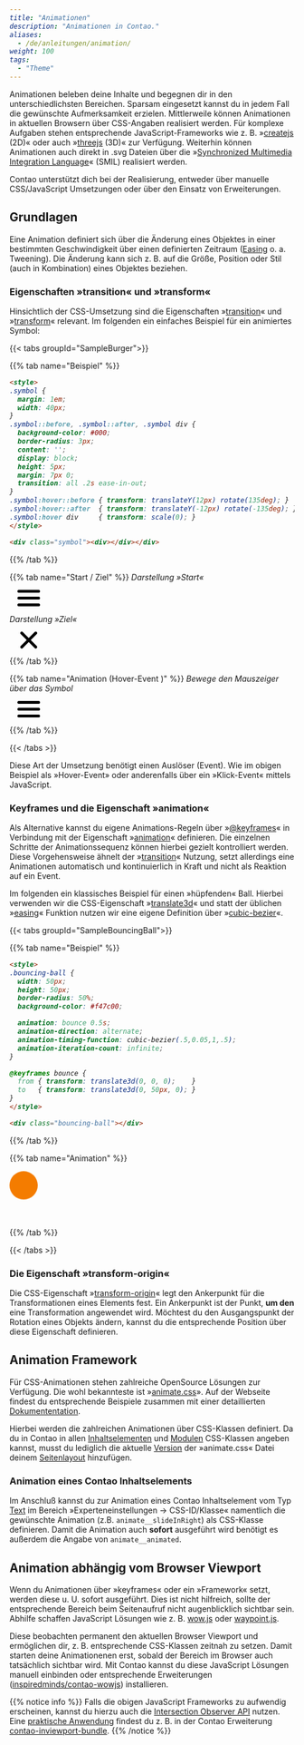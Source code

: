 ```yaml
---
title: "Animationen"
description: "Animationen in Contao."
aliases:
  - /de/anleitungen/animation/
weight: 100
tags: 
  - "Theme"
---
```



Animationen beleben deine Inhalte und begegnen dir in den unterschiedlichsten Bereichen. Sparsam eingesetzt kannst du in jedem Fall 
die gewünschte Aufmerksamkeit erzielen. Mittlerweile können Animationen in aktuellen Browsern über CSS-Angaben realisiert werden. Für 
komplexe Aufgaben stehen entsprechende JavaScript-Frameworks wie z. B. »[createjs](https://createjs.com/) (2D)« oder auch 
»[threejs](https://threejs.org/) (3D)« zur Verfügung. Weiterhin können Animationen auch direkt in .svg Dateien über die 
»[Synchronized Multimedia Integration Language](https://developer.mozilla.org/en-US/docs/Web/SVG/SVG_animation_with_SMIL)« (SMIL) realisiert werden.

Contao unterstützt dich bei der Realisierung, entweder über manuelle CSS/JavaScript Umsetzungen oder über den Einsatz von Erweiterungen.


## Grundlagen

Eine Animation definiert sich über die Änderung eines Objektes in einer bestimmten Geschwindigkeit über einen definierten Zeitraum 
([Easing](https://easings.net/de) o. a. Tweening). Die Änderung kann sich z. B. auf die Größe, Position oder Stil (auch in Kombination) 
eines Objektes beziehen. 


### Eigenschaften »transition« und »transform«

Hinsichtlich der CSS-Umsetzung sind die Eigenschaften »[transition](https://developer.mozilla.org/de/docs/Web/CSS/transition)« und 
»[transform](https://developer.mozilla.org/de/docs/Web/CSS/transform)« relevant. Im folgenden ein einfaches Beispiel für ein animiertes Symbol:

<style>
/* Internal live demo - start */
span {
  font-style: italic;
}
.symbol,
.symbol-hover {
  margin: 1em;
  width: 40px;
}

.symbol::before, 
.symbol::after, 
.symbol div {
  background-color: #000;
  border-radius: 3px;
  content: '';
  display: block;
  height: 5px;
  margin: 7px 0;
}	

.symbol.end::before { transform: translateY(12px) rotate(45deg); }
.symbol.end::after {  transform: translateY(-12px) rotate(-45deg); }
.symbol.end div { transform: scale(0); }

.symbol-hover::before, .symbol-hover::after, .symbol-hover div {
  background-color: #000;
  border-radius: 3px;
  content: '';
  display: block;
  height: 5px;
  margin: 7px 0;	
  transition: all .2s ease-in-out;	
}
.symbol-hover { cursor: pointer;}
.symbol-hover:hover::before { transform: translateY(12px) rotate(135deg); }
.symbol-hover:hover::after { transform: translateY(-12px) rotate(-135deg); }
.symbol-hover:hover div { transform: scale(0); }
/* Internal live demo - end */
</style>


{{< tabs groupId="SampleBurger">}}

{{% tab name="Beispiel" %}}
```Html
<style>
.symbol {
  margin: 1em;
  width: 40px;
}
.symbol::before, .symbol::after, .symbol div {
  background-color: #000;
  border-radius: 3px;
  content: '';
  display: block;
  height: 5px;
  margin: 7px 0;	
  transition: all .2s ease-in-out;	
}
.symbol:hover::before { transform: translateY(12px) rotate(135deg); }
.symbol:hover::after  { transform: translateY(-12px) rotate(-135deg); }
.symbol:hover div     { transform: scale(0); }
</style>

<div class="symbol"><div></div></div>
```
{{% /tab %}}

{{% tab name="Start / Ziel" %}}
<span>Darstellung »Start«</span>
<div class="symbol"><div></div></div>

<span>Darstellung »Ziel«</span>
<div class="symbol end"><div></div></div>
{{% /tab %}}

{{% tab name="Animation (Hover-Event )" %}}
<span>Bewege den Mauszeiger über das Symbol</span>
<div class="symbol-hover"><div></div></div>
{{% /tab %}}

{{< /tabs >}}

Diese Art der Umsetzung benötigt einen Auslöser (Event). Wie im obigen Beispiel als »Hover-Event» oder
anderenfalls über ein »Klick-Event« mittels JavaScript. 


### Keyframes und die Eigenschaft »animation«

Als Alternative kannst du eigene Animations-Regeln über »[@keyframes](https://developer.mozilla.org/de/docs/Web/CSS/@keyframes)« in 
Verbindung mit der Eigenschaft »[animation](https://developer.mozilla.org/de/docs/Web/CSS/animation)« definieren. Die einzelnen Schritte 
der Animationssequenz können hierbei gezielt kontrolliert werden. Diese Vorgehensweise ähnelt der 
»[transition](https://developer.mozilla.org/de/docs/Web/CSS/transition)« Nutzung, setzt allerdings eine Animationen automatisch und 
kontinuierlich in Kraft und nicht als Reaktion auf ein Event.

Im folgenden ein klassisches Beispiel für einen »hüpfenden« Ball. Hierbei verwenden wir die CSS-Eigenschaft 
»[translate3d](https://developer.mozilla.org/de/docs/Web/CSS/transform-function/translate3d())« und statt der üblichen 
»[easing](https://easings.net/de)« Funktion nutzen wir eine eigene Definition über »[cubic-bezier](https://developer.mozilla.org/en-US/docs/Web/CSS/easing-function)«.


<style>
/* Internal live demo - start*/  
.bouncing-ball-wrapper {
  min-height: 100px;
}
.bouncing-ball {
  width: 50px;
  height: 50px;
  border-radius: 50%;
  background-color: #f47c00;

  animation: bounce 0.5s;
  animation-direction: alternate;
  animation-timing-function: cubic-bezier(.5,0.05,1,.5);
  animation-iteration-count: infinite;
}

@keyframes bounce {
  from { transform: translate3d(0, 0, 0);    }
  to   { transform: translate3d(0, 50px, 0); }
}
/* Internal live demo - end */
</style> 

{{< tabs groupId="SampleBouncingBall">}}

{{% tab name="Beispiel" %}}
```Html
<style>
.bouncing-ball {
  width: 50px;
  height: 50px;
  border-radius: 50%;
  background-color: #f47c00;

  animation: bounce 0.5s;
  animation-direction: alternate;
  animation-timing-function: cubic-bezier(.5,0.05,1,.5);
  animation-iteration-count: infinite;
}

@keyframes bounce {
  from { transform: translate3d(0, 0, 0);    }
  to   { transform: translate3d(0, 50px, 0); }
}
</style> 

<div class="bouncing-ball"></div>
```
{{% /tab %}}

{{% tab name="Animation" %}}
<div class="bouncing-ball-wrapper"><div class="bouncing-ball"></div></div>
{{% /tab %}}

{{< /tabs >}}


### Die Eigenschaft »transform-origin«

Die CSS-Eigenschaft »[transform-origin](https://developer.mozilla.org/de/docs/Web/CSS/transform-origin)« legt den Ankerpunkt für die 
Transformationen eines Elements fest. Ein Ankerpunkt ist der Punkt, **um den** eine Transformation angewendet wird. Möchtest du den 
Ausgangspunkt der Rotation eines Objekts ändern, kannst du die entsprechende Position über diese Eigenschaft definieren.


## Animation Framework

Für CSS-Animationen stehen zahlreiche OpenSource Lösungen zur Verfügung. Die wohl bekannteste ist 
»[animate.css](https://animate.style/)». Auf der Webseite findest du entsprechende Beispiele zusammen mit einer 
detaillierten [Dokumententation](https://animate.style/#documentation).

Hierbei werden die zahlreichen Animationen über CSS-Klassen definiert. Da du in Contao in allen 
[Inhaltselementen](/de/artikelverwaltung/inhaltselemente/) und [Modulen](/de/layout/modulverwaltung/) CSS-Klassen 
angeben kannst, musst du lediglich die aktuelle [Version](https://github.com/animate-css/animate.css/releases) 
der »animate.css« Datei deinem [Seitenlayout](/de/layout/theme-manager/seitenlayouts-verwalten/) hinzufügen. 


### Animation eines Contao Inhaltselements

Im Anschluß kannst du zur Animation eines Contao Inhaltselement vom Typ [Text](/de/artikelverwaltung/inhaltselemente/#text) im Bereich 
»Experteneinstellungen -> CSS-ID/Klasse« namentlich die gewünschte Animation (z.B. `animate__slideInRight`) als 
CSS-Klasse definieren. Damit die Animation auch **sofort** ausgeführt wird benötigt es außerdem die Angabe von `animate__animated`.


## Animation abhängig vom Browser Viewport

Wenn du Animationen über »keyframes« oder ein »Framework« setzt, werden diese u. U. sofort ausgeführt. Dies ist nicht hilfreich, sollte
der entsprechende Bereich beim Seitenaufruf nicht augenblicklich sichtbar sein. Abhilfe schaffen JavaScript Lösungen wie z. B. 
[wow.js](https://wowjs.uk/) oder [waypoint.js](http://imakewebthings.com/waypoints/).

Diese beobachten permanent den aktuellen Browser Viewport und ermöglichen dir, z. B. entsprechende CSS-Klassen zeitnah zu setzen. Damit 
starten deine Animationenen erst, sobald der Bereich im Browser auch tatsächlich sichtbar wird. Mit Contao kannst du diese JavaScript 
Lösungen manuell einbinden oder entsprechende Erweiterungen ([inspiredminds/contao-wowjs](https://extensions.contao.org/?q=wow&pages=1&p=inspiredminds%2Fcontao-wowjs)) installieren.


{{% notice info %}}
Falls die obigen JavaScript Frameworks zu aufwendig erscheinen, kannst du hierzu auch die 
[Intersection Observer API](https://developer.mozilla.org/en-US/docs/Web/API/Intersection_Observer_API) nutzen. Eine 
[praktische Anwendung](https://github.com/heimseiten/contao-inviewport-bundle/blob/main/src/Resources/public/inViewport.js) findest du z. B. 
in der Contao Erweiterung [contao-inviewport-bundle](https://extensions.contao.org/?q=viewport&pages=1&p=heimseiten%2Fcontao-inviewport-bundle).
{{% /notice %}}


